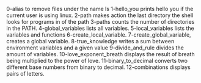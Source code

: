 0-alias to remove files under the name ls
1-hello_you prints hello you if the current user is using linux.
2-path makes action the last directory the shell looks for programs in of the path
3-paths counts the number of directories in the PATH.
4-global_variables lists all variables.
5-local_variables lists the variables and functions
6-create_local_variable.
7-create_global_variable, creates a global variable.
8-true_knowledge writes a sum between environment variables and a given value
9-divide_and_rule divides the amount of variables.
10-love_exponent_breath displays the result of breath being multiplied to the power of love.
11-binary_to_decimal converts two different base numbers from binary to decimal.
12-combinations displays pairs of letters.
